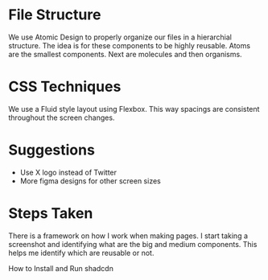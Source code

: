 <!-- @TODO add descriptive readme -->

# File Structure

We use Atomic Design to properly organize our files in a hierarchial structure.
The idea is for these components to be highly reusable.
Atoms are the smallest components. Next are molecules and then organisms.

# CSS Techniques

We use a Fluid style layout using Flexbox. This way spacings are consistent
throughout the screen changes.

# Suggestions

- Use X logo instead of Twitter
- More figma designs for other screen sizes

# Steps Taken

There is a framework on how I work when making pages.
I start taking a screenshot and identifying what are the big and medium components.
This helps me identify which are reusable or not.


How to Install and Run
shadcdn